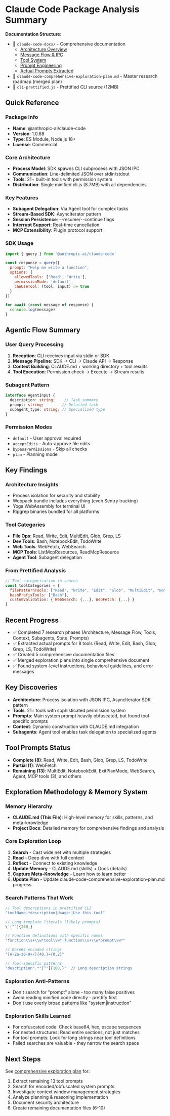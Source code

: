 # Claude Code Package Analysis Summary

**Documentation Structure**: 
- 📁 `claude-code-docs/` - Comprehensive documentation
  - [Architecture Overview](./claude-code-docs/01-architecture-overview.md)
  - [Message Flow & IPC](./claude-code-docs/02-message-flow-ipc.md)
  - [Tool System](./claude-code-docs/03-tool-system.md)
  - [Prompt Engineering](./claude-code-docs/04-prompt-engineering.md)
  - [Actual Prompts Extracted](./claude-code-docs/05-actual-prompts-extracted.md)
- 📄 `claude-code-comprehensive-exploration-plan.md` - Master research roadmap (merged plan)
- 📄 `cli-prettified.js` - Prettified CLI source (12MB)

## Quick Reference

### Package Info
- **Name**: @anthropic-ai/claude-code
- **Version**: 1.0.68
- **Type**: ES Module, Node.js 18+
- **License**: Commercial

### Core Architecture
- **Process Model**: SDK spawns CLI subprocess with JSON IPC
- **Communication**: Line-delimited JSON over stdin/stdout
- **Tools**: 21+ built-in tools with permission system
- **Distribution**: Single minified cli.js (8.7MB) with all dependencies

### Key Features
- **Subagent Delegation**: Via Agent tool for complex tasks
- **Stream-Based SDK**: AsyncIterator pattern
- **Session Persistence**: --resume/--continue flags
- **Interrupt Support**: Real-time cancellation
- **MCP Extensibility**: Plugin protocol support

### SDK Usage
```javascript
import { query } from '@anthropic-ai/claude-code'

const response = query({
  prompt: "Help me write a function",
  options: {
    allowedTools: ['Read', 'Write'],
    permissionMode: 'default',
    canUseTool: (tool, input) => true
  }
})

for await (const message of response) {
  console.log(message)
}
```

## Agentic Flow Summary

### User Query Processing
1. **Reception**: CLI receives input via stdin or SDK
2. **Message Pipeline**: SDK → CLI → Claude API → Response
3. **Context Building**: CLAUDE.md + working directory + tool results
4. **Tool Execution**: Permission check → Execute → Stream results

### Subagent Pattern
```typescript
interface AgentInput {
  description: string;    // Task summary
  prompt: string;        // Detailed task
  subagent_type: string; // Specialized type
}
```

### Permission Modes
- `default` - User approval required
- `acceptEdits` - Auto-approve file edits
- `bypassPermissions` - Skip all checks
- `plan` - Planning mode

## Key Findings

### Architecture Insights
- Process isolation for security and stability
- Webpack bundle includes everything (even Sentry tracking)
- Yoga WebAssembly for terminal UI
- Ripgrep binaries bundled for all platforms

### Tool Categories
- **File Ops**: Read, Write, Edit, MultiEdit, Glob, Grep, LS
- **Dev Tools**: Bash, NotebookEdit, TodoWrite
- **Web Tools**: WebFetch, WebSearch
- **MCP Tools**: ListMcpResources, ReadMcpResource
- **Agent Tool**: Subagent delegation

### From Prettified Analysis
```javascript
// Tool categorization in source
const toolCategories = {
  filePatternTools: ["Read", "Write", "Edit", "Glob", "MultiEdit", "NotebookRead", "NotebookEdit"],
  bashPrefixTools: ["Bash"],
  customValidation: { WebSearch: {...}, WebFetch: {...} }
}
```

## Recent Progress
- ✅ Completed 7 research phases (Architecture, Message Flow, Tools, Context, Subagents, State, Prompts)
- ✅ Extracted actual prompts for 8 tools (Read, Write, Edit, Bash, Glob, Grep, LS, TodoWrite)
- ✅ Created 5 comprehensive documentation files
- ✅ Merged exploration plans into single comprehensive document
- ✅ Found system-level instructions, behavioral guidelines, and error messages

## Key Discoveries
- **Architecture**: Process isolation with JSON IPC, AsyncIterator SDK pattern
- **Tools**: 21+ tools with sophisticated permission system
- **Prompts**: Main system prompt heavily obfuscated, but found tool-specific prompts
- **Context**: Dynamic construction with CLAUDE.md integration
- **Subagents**: Agent tool enables task delegation to specialized agents

## Tool Prompts Status
- **Complete (8)**: Read, Write, Edit, Bash, Glob, Grep, LS, TodoWrite
- **Partial (1)**: WebFetch
- **Remaining (13)**: MultiEdit, NotebookEdit, ExitPlanMode, WebSearch, Agent, MCP tools (3), and others

## Exploration Methodology & Memory System

### Memory Hierarchy
- **CLAUDE.md (This File)**: High-level memory for skills, patterns, and meta-knowledge
- **Project Docs**: Detailed memory for comprehensive findings and analysis

### Core Exploration Loop
1. **Search** - Cast wide net with multiple strategies
2. **Read** - Deep dive with full context
3. **Reflect** - Connect to existing knowledge
4. **Update Memory** - CLAUDE.md (skills) + Docs (details)
5. **Capture Meta-Knowledge** - Learn how to learn better
6. **Update Plan** - Update claude-code-comprehensive-exploration-plan.md progress

### Search Patterns That Work
```javascript
// Tool descriptions in prettified CLI
"toolName.*description|Usage:|Use this tool"

// Long template literals (likely prompts)
\`[^`]{200,}

// Function definitions with specific names
"function\\s+\\w*tool\\w*|function\\s+\\w*prompt\\w*"

// Base64 encoded strings
"[A-Za-z0-9+/]{40,}={0,2}"

// Tool-specific patterns
"description".*"[^"]{100,}"  // Long description strings
```

### Exploration Anti-Patterns
- Don't search for "prompt" alone - too many false positives
- Avoid reading minified code directly - prettify first
- Don't use overly broad patterns like "system|instruction"

### Exploration Skills Learned
- For obfuscated code: Check base64, hex, escape sequences
- For nested structures: Read entire sections, not just matches
- For tool prompts: Look for long strings near tool definitions
- Failed searches are valuable - they narrow the search space

## Next Steps
See [comprehensive exploration plan](./claude-code-comprehensive-exploration-plan.md) for:
1. Extract remaining 13 tool prompts
2. Search for encoded/obfuscated system prompts
3. Investigate context window management strategies
4. Analyze planning & reasoning implementation
5. Document security architecture
6. Create remaining documentation files (6-10)

